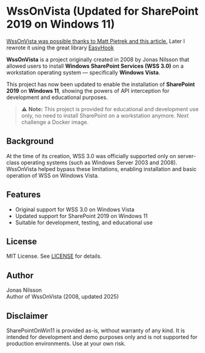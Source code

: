 # WssOnVista (Updated for SharePoint 2019 on Windows 11)

[WssOnVista was possible thanks to Matt Pietrek and this article.](https://learn.microsoft.com/en-us/archive/msdn-magazine/2002/march/inside-windows-an-in-depth-look-into-the-win32-portable-executable-file-format-part-2) Later I rewrote it using the great library [EasyHook](https://easyhook.github.io/)


**WssOnVista** is a project originally created in 2008 by Jonas Nilsson that allowed users to install **Windows SharePoint Services (WSS 3.0)** on a workstation operating system — specifically **Windows Vista**.  

This project has now been updated to enable the installation of **SharePoint 2019** on **Windows 11**, showing the powers of API interception for development and educational purposes.

> ⚠ **Note:** This project is provided for educational and development use only, no need to install SharePoint on a workstation anymore. Next challenge a Docker image.

## Background

At the time of its creation, WSS 3.0 was officially supported only on server-class operating systems (such as Windows Server 2003 and 2008). WssOnVista helped bypass these limitations, enabling installation and basic operation of WSS on Windows Vista.  

## Features

- Original support for WSS 3.0 on Windows Vista
- Updated support for SharePoint 2019 on Windows 11
- Suitable for development, testing, and educational use

## License

MIT License. See [LICENSE](LICENSE.txt) for details.

## Author

Jonas Nilsson  
Author of WssOnVista (2008, updated 2025)

## Disclaimer

SharePointOnWin11 is provided as-is, without warranty of any kind. It is intended for development and demo purposes only and is not supported for production environments. Use at your own risk.
